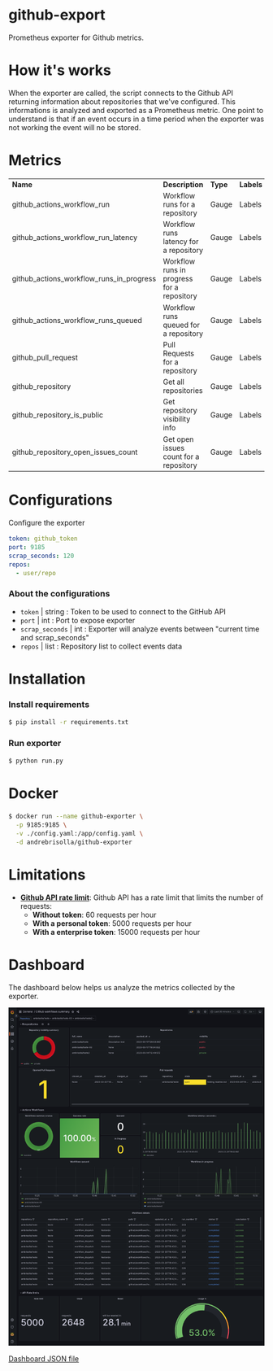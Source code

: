 # github-export
Prometheus exporter for Github metrics.

# How it's works
When the exporter are called, the script connects to the Github API returning information about repositories that we've configured. This informations is analyzed and exported as a Prometheus metric. One point to understand is that if an event  occurs in a time period when the exporter was not working the event will no be stored.

# Metrics

<table>
  <tr><td><b>Name</b></td><td><b>Description</b></td><td><b>Type</b></td><td><b>Labels</b></td></tr>
  <tr><td>github_actions_workflow_run</td><td>Workflow runs for a repository</td><td>Gauge</td><td>Labels</td></tr>
  <tr><td>github_actions_workflow_run_latency</td><td>Workflow runs latency for a repository</td><td>Gauge</td><td>Labels</td></tr>
  <tr><td>github_actions_workflow_runs_in_progress</td><td>Workflow runs in progress for a repository</td><td>Gauge</td><td>Labels</td></tr>
  <tr><td>github_actions_workflow_runs_queued</td><td>Workflow runs queued for a repository</td><td>Gauge</td><td>Labels</td></tr>
  <tr><td>github_pull_request</td><td>Pull Requests for a repository</td><td>Gauge</td><td>Labels</td></tr>
  <tr><td>github_repository</td><td>Get all repositories</td><td>Gauge</td><td>Labels</td></tr>
  <tr><td>github_repository_is_public</td><td>Get repository visibility info</td><td>Gauge</td><td>Labels</td></tr>
  <tr><td>github_repository_open_issues_count</td><td>Get open issues count for a repository</td><td>Gauge</td><td>Labels</td></tr>
</table>

# Configurations

Configure the exporter

```yaml
token: github_token 
port: 9185 
scrap_seconds: 120 
repos: 
  - user/repo
```

### About the configurations
- ```token```  | string : Token to be used to connect to the GitHub API
- ```port``` | int  : Port to expose exporter
- ```scrap_seconds``` | int : Exporter will analyze events between "current time and scrap_seconds"
- ```repos``` | list : Repository list to collect events data 

# Installation

### Install requirements
```bash
$ pip install -r requirements.txt
```
### Run exporter
```bash
$ python run.py
```

# Docker
```bash
$ docker run --name github-exporter \
  -p 9185:9185 \
  -v ./config.yaml:/app/config.yaml \
  -d andrebrisolla/github-exporter
```

# Limitations
 + <b><a href="https://docs.github.com/en/rest/rate-limit?apiVersion=2022-11-28#about-rate-limits" target="_blank">Github API rate limit</a></b>: Github API has a rate limit that limits the number of requests:
   + <b>Without token</b>: 60 requests per hour
   + <b>With a personal token</b>: 5000 requests per hour
   + <b>With a enterprise token</b>: 15000 requests per hour

# Dashboard
The dashboard below helps us analyze the metrics collected by the exporter.

<img src="grafana/grafana.png" />

<a href="grafana/dashboard.json">Dashboard JSON file</a>